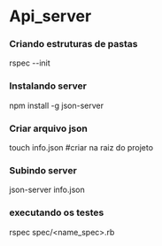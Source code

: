 # Api_server

### Criando estruturas de pastas 

rspec --init 

### Instalando server

npm install -g json-server

### Criar arquivo json

touch info.json                  #criar na raiz do projeto
 
### Subindo server 
	
json-server info.json

### executando os testes

rspec spec/<name_spec>.rb